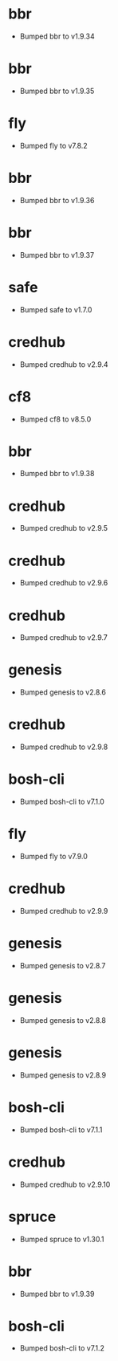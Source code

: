 
# bbr

- Bumped bbr to v1.9.34

# bbr

- Bumped bbr to v1.9.35

# fly

- Bumped fly to v7.8.2

# bbr

- Bumped bbr to v1.9.36

# bbr

- Bumped bbr to v1.9.37

# safe

- Bumped safe to v1.7.0

# credhub

- Bumped credhub to v2.9.4

# cf8

- Bumped cf8 to v8.5.0

# bbr

- Bumped bbr to v1.9.38

# credhub

- Bumped credhub to v2.9.5

# credhub

- Bumped credhub to v2.9.6

# credhub

- Bumped credhub to v2.9.7

# genesis

- Bumped genesis to v2.8.6

# credhub

- Bumped credhub to v2.9.8

# bosh-cli

- Bumped bosh-cli to v7.1.0

# fly

- Bumped fly to v7.9.0

# credhub

- Bumped credhub to v2.9.9

# genesis

- Bumped genesis to v2.8.7

# genesis

- Bumped genesis to v2.8.8

# genesis

- Bumped genesis to v2.8.9

# bosh-cli

- Bumped bosh-cli to v7.1.1

# credhub

- Bumped credhub to v2.9.10

# spruce

- Bumped spruce to v1.30.1

# bbr

- Bumped bbr to v1.9.39

# bosh-cli

- Bumped bosh-cli to v7.1.2
